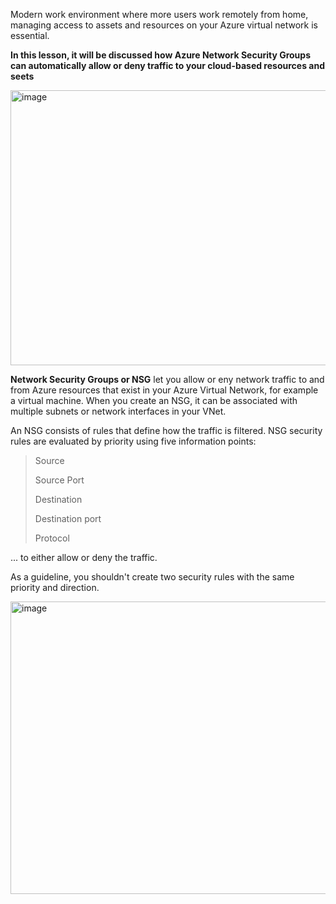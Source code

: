 Modern work environment where more users work remotely from home, managing access to assets and resources on your Azure virtual network is essential.


**In this lesson, it will be discussed how Azure Network Security Groups can automatically allow or deny traffic to your cloud-based resources and seets**



<img width="835" height="440" alt="image" src="https://github.com/user-attachments/assets/8a756ba5-bbd0-4ba3-950f-69731cb58a1c" />




**Network Security Groups or NSG** let you allow or eny network traffic to and from Azure resources that exist in your Azure Virtual Network, for example a virtual machine. When you create an NSG, it can be associated with multiple subnets or network interfaces in your VNet.

An NSG consists of rules that define how the traffic is filtered. NSG security rules are evaluated by priority using five information points:

> Source
>
> Source Port
>
> Destination
>
> Destination port
>
> Protocol

... to either allow or deny the traffic.

As a guideline, you shouldn't create two security rules with the same priority and direction.

<img width="860" height="468" alt="image" src="https://github.com/user-attachments/assets/f8981e19-abea-42cc-a1f2-7c7c391061ca" />
